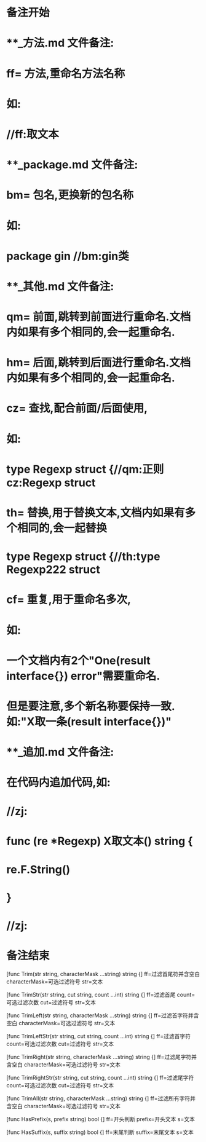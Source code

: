 # 备注开始
# **_方法.md 文件备注:
# ff= 方法,重命名方法名称
# 如:
# //ff:取文本

# **_package.md 文件备注:
# bm= 包名,更换新的包名称 
# 如: 
# package gin //bm:gin类

# **_其他.md 文件备注:
# qm= 前面,跳转到前面进行重命名.文档内如果有多个相同的,会一起重命名.
# hm= 后面,跳转到后面进行重命名.文档内如果有多个相同的,会一起重命名.
# cz= 查找,配合前面/后面使用,
# 如:
# type Regexp struct {//qm:正则 cz:Regexp struct
#
# th= 替换,用于替换文本,文档内如果有多个相同的,会一起替换
# type Regexp struct {//th:type Regexp222 struct
#
# cf= 重复,用于重命名多次,
# 如: 
# 一个文档内有2个"One(result interface{}) error"需要重命名.
# 但是要注意,多个新名称要保持一致. 如:"X取一条(result interface{})"

# **_追加.md 文件备注:
# 在代码内追加代码,如:
# //zj:
# func (re *Regexp) X取文本() string { 
#    re.F.String()
# }
# //zj:
# 备注结束

[func Trim(str string, characterMask ...string) string {]
ff=过滤首尾符并含空白
characterMask=可选过滤符号
str=文本

[func TrimStr(str string, cut string, count ...int) string {]
ff=过滤首尾
count=可选过滤次数
cut=过滤符号
str=文本

[func TrimLeft(str string, characterMask ...string) string {]
ff=过滤首字符并含空白
characterMask=可选过滤符号
str=文本

[func TrimLeftStr(str string, cut string, count ...int) string {]
ff=过滤首字符
count=可选过滤次数
cut=过滤符号
str=文本

[func TrimRight(str string, characterMask ...string) string {]
ff=过滤尾字符并含空白
characterMask=可选过滤符号
str=文本

[func TrimRightStr(str string, cut string, count ...int) string {]
ff=过滤尾字符
count=可选过滤次数
cut=过滤符号
str=文本

[func TrimAll(str string, characterMask ...string) string {]
ff=过滤所有字符并含空白
characterMask=可选过滤符号
str=文本

[func HasPrefix(s, prefix string) bool {]
ff=开头判断
prefix=开头文本
s=文本

[func HasSuffix(s, suffix string) bool {]
ff=末尾判断
suffix=末尾文本
s=文本
